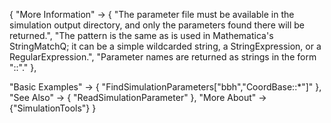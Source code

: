 {
  "More Information" ->
   {
     "The parameter file must be available in the simulation output directory, and only the parameters found there will be returned.",
     "The pattern is the same as is used in Mathematica's StringMatchQ; it can be a simple wildcarded string, a StringExpression, or a RegularExpression.",
     "Parameter names are returned as strings in the form \"<thorn>::<param>\"."
   },

  "Basic Examples" -> {
    "FindSimulationParameters[\"bbh\",\"CoordBase::*\"]"
    },
  "See Also" -> {
    "ReadSimulationParameter"
   },
  "More About" -> {"SimulationTools"}
}
